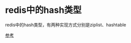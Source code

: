 # redis中的hash类型
redis中的hash类型，有两种实现方式分别是ziplist、hashtable



[参考](https://cloud.tencent.com/developer/news/645221)